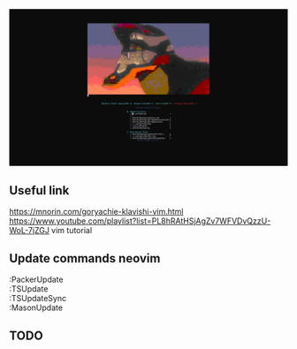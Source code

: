 <div align="center">
    <img src="images/desktop_screen.gif" style="margin: auto"/>
</div>

## Useful link  
https://mnorin.com/goryachie-klavishi-vim.html  
https://www.youtube.com/playlist?list=PL8hRAtHSjAgZv7WFVDvQzzU-WoL-7jZGJ  vim tutorial 
## Update commands neovim  
:PackerUpdate  
:TSUpdate  
:TSUpdateSync  
:MasonUpdate  
## TODO    
